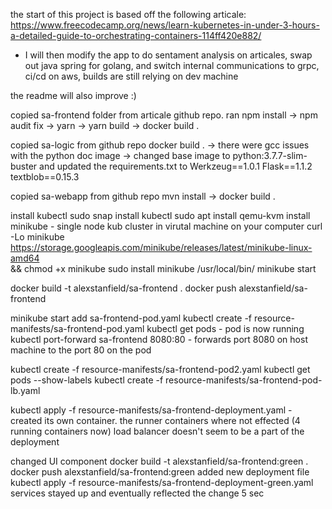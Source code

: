the start of this project is based off the following articale: https://www.freecodecamp.org/news/learn-kubernetes-in-under-3-hours-a-detailed-guide-to-orchestrating-containers-114ff420e882/


- I will then modify the app to do sentament analysis on articales, swap out java spring for golang, and switch internal communications to grpc, ci/cd on aws, builds are still relying on dev machine 

the readme will also improve :)



copied sa-frontend folder from  articale github repo. 
ran npm install -> npm audit fix -> yarn -> yarn build -> docker build .


copied sa-logic from github repo
docker build . -> there were gcc issues with the python doc image -> changed base image to python:3.7.7-slim-buster and updated the requirements.txt  to Werkzeug==1.0.1 Flask==1.1.2 textblob==0.15.3


copied sa-webapp from github repo
mvn install -> docker build .

install kubectl sudo snap install kubectl
sudo apt install qemu-kvm
install minikube - single node kub cluster in virutal machine on your computer
    curl -Lo minikube https://storage.googleapis.com/minikube/releases/latest/minikube-linux-amd64 \
  && chmod +x minikube
  sudo install minikube /usr/local/bin/
  minikube start

docker build -t alexstanfield/sa-frontend .
docker push alexstanfield/sa-frontend

minikube start
add sa-frontend-pod.yaml
kubectl create -f resource-manifests/sa-frontend-pod.yaml
kubectl get pods - pod is now running
kubectl port-forward sa-frontend 8080:80 - forwards port 8080 on host machine to the port 80 on the pod


kubectl create -f resource-manifests/sa-frontend-pod2.yaml
kubectl get pods --show-labels
kubectl create -f resource-manifests/sa-frontend-pod-lb.yaml

kubectl apply -f resource-manifests/sa-frontend-deployment.yaml - created its  own container. the runner containers where not effected (4 running containers now)
load balancer doesn't seem to be a part of the deployment


changed UI component
docker build -t alexstanfield/sa-frontend:green .
docker push alexstanfield/sa-frontend:green
added new deployment file
kubectl apply -f resource-manifests/sa-frontend-deployment-green.yaml
  services stayed up and eventually reflected the change 5 sec